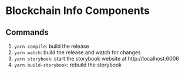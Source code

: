 # Blockchain Info Components

## Commands

1. `yarn compile`: build the release
2. `yarn watch`: build the release and watch for changes
3. `yarn storybook`: start the storybook website at http://localhost:6006
4. `yarn build-storybook`: rebuild the storybook
